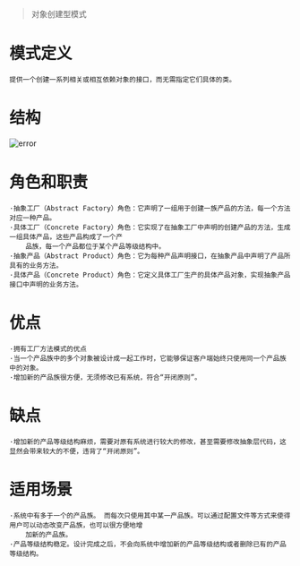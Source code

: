 >对象创建型模式
# 模式定义
	提供一个创建一系列相关或相互依赖对象的接口，而无需指定它们具体的类。
# 结构
![error](https://github.com/SherDick/Design-patterns/raw/master/Pictures/AbstractFactoryStruct.png)
# 角色和职责
	·抽象工厂（Abstract Factory）角色：它声明了一组用于创建一族产品的方法，每一个方法对应一种产品。
	·具体工厂（Concrete Factory）角色：它实现了在抽象工厂中声明的创建产品的方法，生成一组具体产品，这些产品构成了一个产
		品族，每一个产品都位于某个产品等级结构中。
	·抽象产品（Abstract Product）角色：它为每种产品声明接口，在抽象产品中声明了产品所具有的业务方法。
	·具体产品（Concrete Product）角色：它定义具体工厂生产的具体产品对象，实现抽象产品接口中声明的业务方法。
# 优点
	·拥有工厂方法模式的优点
	·当一个产品族中的多个对象被设计成一起工作时，它能够保证客户端始终只使用同一个产品族中的对象。
	·增加新的产品族很方便，无须修改已有系统，符合“开闭原则”。
# 缺点
	·增加新的产品等级结构麻烦，需要对原有系统进行较大的修改，甚至需要修改抽象层代码，这显然会带来较大的不便，违背了“开闭原则”。
# 适用场景
	·系统中有多于一个的产品族。 而每次只使用其中某一产品族。可以通过配置文件等方式来使得用户可以动态改变产品族，也可以很方便地增
		加新的产品族。
	·产品等级结构稳定。设计完成之后，不会向系统中增加新的产品等级结构或者删除已有的产品等级结构。